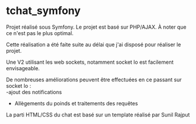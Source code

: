 # tchat_symfony

Projet réalisé sous Symfony.
Le projet est basé sur PHP/AJAX. À noter que ce n'est pas le plus optimal.

Cette réalisation a été faite suite au délai que j'ai disposé pour réaliser le projet.

Une V2 utilisant les web sockets, notamment socket Io est facilement envisageable.

De nombreuses améliorations peuvent être effectuées en ce passant sur socket Io :  
 -ajout des notifications  
 - Allègements du poinds et traitements des requêtes

La parti HTML/CSS du chat est basé sur un template réalisé par Sunil Rajput
